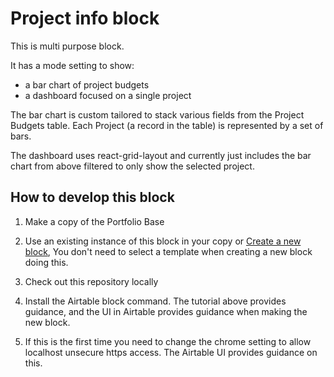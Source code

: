 # Project info block

This is multi purpose block.

It has a mode setting to show:
- a bar chart of project budgets
- a dashboard focused on a single project

The bar chart is custom tailored to stack various fields from the Project Budgets
table. Each Project (a record in the table) is represented by a set of bars.

The dashboard uses react-grid-layout and currently just includes the bar chart
from above filtered to only show the selected project.

## How to develop this block

1. Make a copy of the Portfolio Base

2. Use an existing instance of this block in your copy or
   [Create a new block](https://airtable.com/developers/blocks/guides/hello-world-tutorial#create-a-new-block),
   You don't need to select a template when creating a new block doing this.

3. Check out this repository locally

4. Install the Airtable block command.  The tutorial above provides guidance,
   and the UI in Airtable provides guidance when making the new block.

5. If this is the first time you need to change the chrome setting to allow localhost
   unsecure https access. The Airtable UI provides guidance on this.
